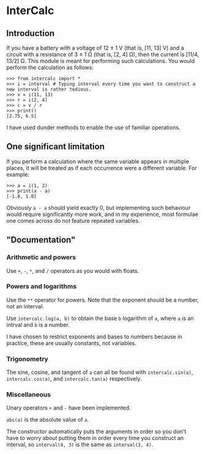 # InterCalc

## Introduction

If you have a battery with a voltage of 12 ± 1 V (that is, \[11, 13\] V) and a circuit with a resistance of 3 ± 1 Ω (that is, \[2, 4\] Ω), then the current is \[11/4, 13/2\] Ω. This module is meant for performing such calculations. You would perform the calculation as follows:
```
>>> from intercalc import *
>>> i = interval # Typing interval every time you want to construct a new interval is rather tedious.
>>> v = i(11, 13)
>>> r = i(2, 4)
>>> c = v / r
>>> print()
[2.75, 6.5]
```
I have used dunder methods to enable the use of familiar operations.

## One significant limitation

If you perform a calculation where the same variable appears in multiple places, it will be treated as if each occurrence were a different variable. For example:
```
>>> a = i(1, 2)
>>> print(a - a)
[-1.0, 1.0]
```
Obviously `a - a` should yield exactly 0, but implementing such behaviour would require significantly more work, and in my experience, most formulae one comes across do not feature repeated variables.

## "Documentation"

### Arithmetic and powers

Use `+`, `-`, `*`, and `/` operators as you would with floats.

### Powers and logarithms

Use the `**` operator for powers. Note that the exponent should be a number, not an interval.

Use `intercalc.log(a, b)` to obtain the base `b` logarithm of `a`, where `a` is an intrval and `b` is a number.

I have chosen to restrict exponents and bases to numbers because in practice, these are usually constants, not variables.

### Trigonometry

The sine, cosine, and tangent of `a` can all be found with `intercalc.sin(a)`, `intercalc.cos(a)`, and `intercalc.tan(a)` respectively.

### Miscellaneous

Unary operators `+` and `-` have been implemented.

`abs(a)` is the absolute value of `a`.

The constructor automatically puts the arguments in order so you don't have to worry about putting them in order every time you construct an interval, so `interval(4, 3)` is the same as `interval(3, 4)`.
